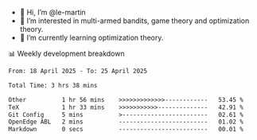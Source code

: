 - 👋 Hi, I’m @le-martin
- 👀 I’m interested in multi-armed bandits, game theory and optimization theory.
- 🌱 I’m currently learning optimization theory.
<!---- 💞️ I’m looking to collaborate on ...
- 📫 How to reach me ...-->

<!---
Tutorial for using WakaTime stats in GitHub profile: https://github.com/athul/waka-readme
-->

📊 Weekly development breakdown
<!--START_SECTION:waka-->

```txt
From: 18 April 2025 - To: 25 April 2025

Total Time: 3 hrs 38 mins

Other          1 hr 56 mins    >>>>>>>>>>>>>------------   53.45 %
TeX            1 hr 33 mins    >>>>>>>>>>>--------------   42.91 %
Git Config     5 mins          >------------------------   02.61 %
OpenEdge ABL   2 mins          -------------------------   01.02 %
Markdown       0 secs          -------------------------   00.01 %
```

<!--END_SECTION:waka-->

<!---
le-martin/le-martin is a ✨ special ✨ repository because its `README.md` (this file) appears on your GitHub profile.
You can click the Preview link to take a look at your changes.
--->
